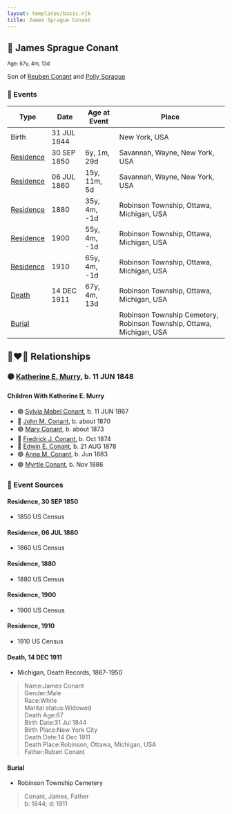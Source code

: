```yaml
---
layout: templates/basic.njk
title: James Sprague Conant
---
```

## 🔵 James Sprague Conant
<small>Age: 67y, 4m, 13d</small>

Son of [Reuben Conant](/people/7/72221832) and [Polly Sprague](/people/5/53927626)

### 📆 Events

Type | Date | Age at Event | Place
------ | ------ | ------ | ------
Birth | 31 JUL 1844 |  | New York, USA
[Residence](#event-event-0) | 30 SEP 1850 | 6y, 1m, 29d | Savannah, Wayne, New York, USA
[Residence](#event-event-1) | 06 JUL 1860 | 15y, 11m, 5d | Savannah, Wayne, New York, USA
[Residence](#event-event-2) | 1880 | 35y, 4m, -1d | Robinson Township, Ottawa, Michigan, USA
[Residence](#event-event-3) | 1900 | 55y, 4m, -1d | Robinson Township, Ottawa, Michigan, USA
[Residence](#event-event-4) | 1910 | 65y, 4m, -1d | Robinson Township, Ottawa, Michigan, USA
[Death](#event-event-8) | 14 DEC 1911 | 67y, 4m, 13d | Robinson Township, Ottawa, Michigan, USA
[Burial](#event-event-9) |  |  | Robinson Township Cemetery, Robinson Township, Ottawa, Michigan, USA

## 👩‍❤️‍👨 Relationships

### 🟣 [Katherine E. Murry](/people/2/25746290), b. 11 JUN 1848

#### Children With Katherine E. Murry
* 🟣 [Sylvia Mabel Conant](/people/8/88275832), b. 11 JUN 1867
* 🔵 [John M. Conant](/people/3/38989658), b. about 1870
* 🟣 [Mary Conant](/people/9/9630521), b. about 1873
* 🔵 [Fredrick J. Conant](/people/8/80092500), b. Oct 1874
* 🔵 [Edwin E. Conant](/people/9/92758405), b. 21 AUG 1878
* 🟣 [Anna M. Conant](/people/3/39387550), b. Jun 1883
* 🟣 [Myrtle Conant](/people/5/54992094), b. Nov 1886
### 📰 Event Sources

#### <a id="event-event-0"></a> Residence, 30 SEP 1850
* 1850 US Census

#### <a id="event-event-1"></a> Residence, 06 JUL 1860
* 1860 US Census

#### <a id="event-event-2"></a> Residence, 1880
* 1880 US Census

#### <a id="event-event-3"></a> Residence, 1900
* 1900 US Census

#### <a id="event-event-4"></a> Residence, 1910
* 1910 US Census

#### <a id="event-event-8"></a> Death, 14 DEC 1911
* Michigan, Death Records, 1867-1950
>   
  > Name:James Conant  
  > Gender:Male  
  > Race:White  
  > Marital status:Widowed  
  > Death Age:67  
  > Birth Date:31 Jul 1844  
  > Birth Place:New York City  
  > Death Date:14 Dec 1911  
  > Death Place:Robinson, Ottawa, Michigan, USA  
  > Father:Ruben Conant

#### <a id="event-event-9"></a> Burial
* Robinson Township Cemetery
>   
  > Conant, James, Father  
  > b: 1844; d: 1911

